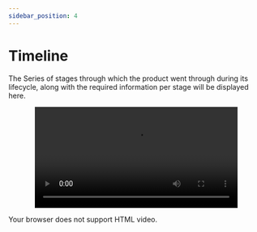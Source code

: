 ```yaml
---
sidebar_position: 4
---
```



# Timeline

The Series of stages through which the product went through during its lifecycle, along with the required information per stage will be displayed here.

<p align="center">
<video width="400" controls >
  <source src="../../../videos/time_line.mp4" type="video/mp4"/>
  
  Your browser does not support HTML video.
</video>

</p>

